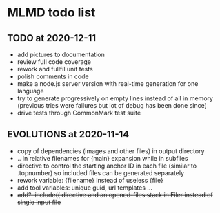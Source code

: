 # MLMD todo list

## TODO at 2020-12-11

- add pictures to documentation
- review full code coverage
- rework and fullfil unit tests
- polish comments in code
- make a node.js server version with real-time generation for one language
- try to generate progressively on empty lines instead of all in memory (previous
  tries were failures but lot of debug has been done since)
- drive tests through CommonMark test suite

## EVOLUTIONS at 2020-11-14

- copy of dependencies (images and other files) in output directory
- .. in relative filenames for {main} expansion while in subfiles
- directive to control the starting anchor ID in each file (similar
  to .topnumber) so included files can be generated separately
- rework variable: {filename} instead of useless {file}
- add tool variables: unique guid, url templates ...
- ~~add? .include(( directive and an opened-files stack in Filer instead of single input file~~